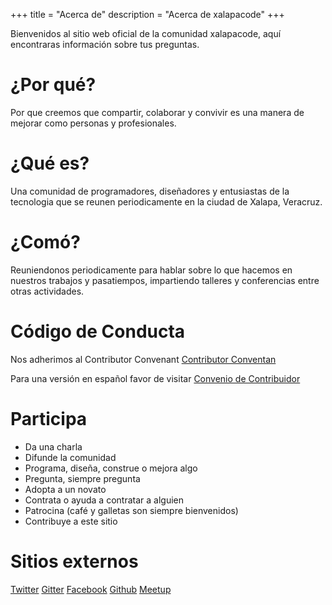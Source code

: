 +++
title = "Acerca de"
description = "Acerca de xalapacode"
+++

Bienvenidos al sitio web oficial de la comunidad xalapacode, aquí encontraras información sobre tus preguntas.


# ¿Por qué?

Por que creemos que compartir, colaborar y convivir es una manera de mejorar como personas y profesionales.

# ¿Qué es?

Una comunidad de programadores, diseñadores y entusiastas de la tecnologia que se reunen periodicamente en la ciudad de Xalapa, Veracruz.

# ¿Comó?

Reuniendonos periodicamente para hablar sobre lo que hacemos en nuestros trabajos y pasatiempos, impartiendo talleres y conferencias entre otras actividades.

# Código de Conducta

Nos adherimos al Contributor Convenant [Contributor Conventan](https://www.contributor-covenant.org)

Para una versión en español favor de visitar [Convenio de Contribuidor](https://xalapacode.com/codigo-conducta)

# Participa

* Da una charla
* Difunde la comunidad
* Programa, diseña, construe o mejora algo
* Pregunta, siempre pregunta
* Adopta a un novato
* Contrata o ayuda a contratar a alguien
* Patrocina (café y galletas son siempre bienvenidos)
* Contribuye a este sitio

# Sitios externos

[Twitter](https://twitter.com/xalapacode)
[Gitter](https://gitter.im/xalapacode/Lobby)
[Facebook](https://facebook.com/xalapacode)
[Github](https://github.com/xalapacode)
[Meetup](https://www.meetup.com/es-ES/xalapacode/)
